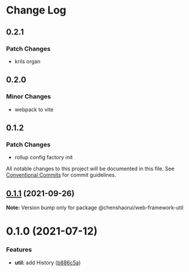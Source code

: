 # Change Log

## 0.2.1

### Patch Changes

- krils organ

## 0.2.0

### Minor Changes

- webpack to vite

## 0.1.2

### Patch Changes

- rollup config factory init

All notable changes to this project will be documented in this file.
See [Conventional Commits](https://conventionalcommits.org) for commit guidelines.

## [0.1.1](https://github.com/chenshaorui/web-framework/compare/@chenshaorui/web-framework-util@0.1.0...@chenshaorui/web-framework-util@0.1.1) (2021-09-26)

**Note:** Version bump only for package @chenshaorui/web-framework-util

# 0.1.0 (2021-07-12)

### Features

- **util:** add History ([b886c5a](https://github.com/chenshaorui/web-framework/commit/b886c5a2c9db94cf05455aafed785f13be8d8c0e))
